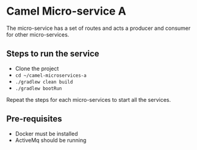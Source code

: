 # Camel Micro-service A

The micro-service has a set of routes and acts a producer and consumer for other micro-services. 

## Steps to run the service
- Clone the project
- `cd ~/camel-microservices-a`
- `./gradlew clean build`
- `./gradlew bootRun`

Repeat the steps for each micro-services to start all the services.

## Pre-requisites
- Docker must be installed
- ActiveMq should be running
